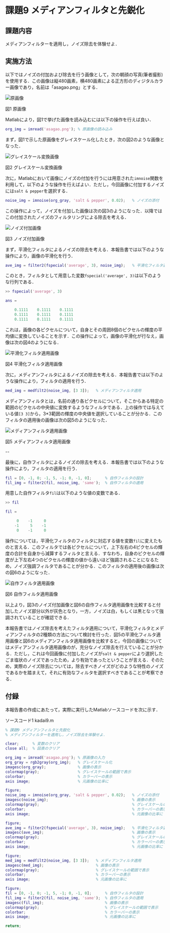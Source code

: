 ﻿# 課題9 メディアンフィルタと先鋭化

## 課題内容
メディアンフィルターを適用し，ノイズ除去を体験せよ．

## 実施方法

以下ではノイズの付加および除去を行う画像として，次の朝顔の写真(筆者撮影)を使用する．この画像は縦480画素，横480画素による正方形のディジタルカラー画像であり，名前は「asagao.png」とする．

![原画像](https://raw.githubusercontent.com/HackMasegawa/lecture_image_processing/img/img/kadai09/asagao.png)

図1 原画像

Matlabにより，図1で挙げた画像を読み込むには以下の操作を行えば良い．
```matlab
org_img = imread('asagao.png'); % 原画像の読み込み
```

まず，図1で示した原画像をグレイスケール化したとき，次の図2のような画像となった．

![グレイスケール変換画像](https://raw.githubusercontent.com/HackMasegawa/lecture_image_processing/img/img/kadai09/org_gray.png)

図2 グレイスケール変換画像

次に，Matlabにおいて画像にノイズの付加を行うには用意された`imnoise`関数を利用して，以下のような操作を行えばよい．ただし，今回画像に付加するノイズには`salt & pepper`を選択する．

```matlab
noise_img = imnoise(org_gray, 'salt & pepper', 0.02);	% ノイズの添付
```

この操作によって，ノイズを付加した画像は次の図3のようになった．以降ではこの付加されたノイズのフィルタリングによる除去を考える．

![ノイズ付加画像](https://raw.githubusercontent.com/HackMasegawa/lecture_image_processing/img/img/kadai09/noise_img.png)

図3 ノイズ付加画像

まず，平滑化フィルタによるノイズの除去を考える．本報告書では以下のような操作により，画像の平滑化を行う．

```matlab
ave_img = filter2(fspecial('average', 3), noise_img);   % 平滑化フィルタ適用
```
このとき，フィルタとして用意した変数`fspecial('average', 3)`は以下のような行列である．

```matlab
>> fspecial('average', 3)

ans =

    0.1111    0.1111    0.1111
    0.1111    0.1111    0.1111
    0.1111    0.1111    0.1111
```

これは，画像の各ピクセルについて，自身とその周囲8個のピクセルの輝度の平均値に変換していることを示す．この操作によって，画像の平滑化が行なえ，画像は次の図4のようになる．

![平滑化フィルタ適用画像](https://raw.githubusercontent.com/HackMasegawa/lecture_image_processing/img/img/kadai09/ave_img.png)

図4 平滑化フィルタ適用画像

次に，メディアンフィルタによるノイズの除去を考える．本報告書では以下のような操作により，フィルタの適用を行う．

```matlab
med_img = medfilt2(noise_img, [3 3]);	% メディアンフィルタ適用
```

メディアンフィルタとは，名前の通り各ピクセルについて，そこからある特定の範囲のピクセルの中央値に変換するようなフィルタである．上の操作では与えている値`[3 3]`から，3*3範囲の輝度の中央値を選択していることが分かる．このフィルタの適用後の画像は次の図5のようになった．

![メディアンフィルタ適用画像](https://raw.githubusercontent.com/HackMasegawa/lecture_image_processing/img/img/kadai09/med_img.png)

図5 メディアンフィルタ適用画像

--

最後に，自作フィルタによるノイズの除去を考える．本報告書では以下のような操作により，フィルタの適用を行う．

```matlab
fil = [0, -1, 0; -1, 5, -1; 0, -1, 0];      % 自作フィルタの設計
fil_img = filter2(fil, noise_img, 'same');  % 自作フィルタの適用
```

用意した自作フィルタ`fil`は以下のような値の変数である．

```matlab
>> fil

fil =

     0    -1     0
    -1     5    -1
     0    -1     0
```


操作については，平滑化フィルタのフィルタに対応する値を変数`fil`に変えたものと言える．このフィルタでは各ピクセルについて，上下左右の4ピクセルの輝度の合計を自身から減算するフィルタと言える．すなわち，自身のピクセルの輝度が上下左右4つのピクセルの輝度の値から遠いほど強調されることになるため，ノイズ強調フィルタであることが分かる．このフィルタの適用後の画像は次の図6のようになった．

![自作フィルタ適用画像](https://raw.githubusercontent.com/HackMasegawa/lecture_image_processing/img/img/kadai09/fil_img.png)

図6 自作フィルタ適用画像

以上より，図3のノイズ付加画像と図6の自作フィルタ適用画像を比較すると付加したノイズ部分以外が灰色となり，一方，ノイズは白，もしくは黒となって強調されていることが確認できる．

本報告書ではノイズ除去を考えたフィルタ適用について，平滑化フィルタとメディアンフィルタの2種類の方法について検討を行った．図5の平滑化フィルタ適用画像と図6のメディアンフィルタ適用画像を比較すると，今回の画像についてはメディアンフィルタ適用画像のが，充分なノイズ除去を行えていることが分かる．ただし，これは今回画像に付加したノイズが`salt & pepper`により選択したごま塩状のノイズであったため，より有効であったということが言える．そのため，実際のノイズ除去については，除去すべきノイズがどのような特性のノイズであるかを踏まえて，それに有効なフィルタを選択すべきであることが考察できる．

## 付録

本報告書の作成にあたって，実際に実行したMatlabソースコードを次に示す．

ソースコード1 kadai9.m
```matlab
% 課題9 メディアンフィルタと先鋭化
% メディアンフィルターを適用し，ノイズ除去を体験せよ．

clear;      % 変数のクリア
close all;  % 図表のクリア

org_img = imread('asagao.png');	% 原画像の入力
org_gray = rgb2gray(org_img);   % グレイスケール化
imagesc(org_gray);              % 画像の表示
colormap(gray);                 % グレイスケールの範囲で表示
colorbar;                       % カラーバーの表示
axis image;                     % 元画像の比率に

figure;
noise_img = imnoise(org_gray, 'salt & pepper', 0.02);	% ノイズの添付
imagesc(noise_img);                                     % 画像の表示
colormap(gray);                                         % グレイスケールの範囲で表示
colorbar;                                               % カラーバーの表示
axis image;                                             % 元画像の比率に

figure;
ave_img = filter2(fspecial('average', 3), noise_img);   % 平滑化フィルタ適用
imagesc(ave_img);                                       % 画像の表示
colormap(gray);                                         % グレイスケールの範囲で表示
colorbar;                                               % カラーバーの表示
axis image;                                             % 元画像の比率に

figure;
med_img = medfilt2(noise_img, [3 3]);	% メディアンフィルタ適用
imagesc(med_img);                       % 画像の表示
colormap(gray);                         % グレイスケールの範囲で表示
colorbar;                               % カラーバーの表示
axis image;                             % 元画像の比率に

figure;
fil = [0, -1, 0; -1, 5, -1; 0, -1, 0];      % 自作フィルタの設計
fil_img = filter2(fil, noise_img, 'same');  % 自作フィルタの適用
imagesc(fil_img);                           % 画像の表示
colormap(gray);                             % グレイスケールの範囲で表示
colorbar;                                   % カラーバーの表示
axis image;                                 % 元画像の比率に

return;
```